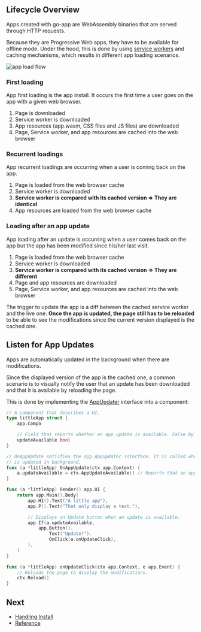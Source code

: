 ## Lifecycle Overview

Apps created with go-app are WebAssembly binaries that are served through HTTP requests.

Because they are Progressive Web apps, they have to be available for offline mode. Under the hood, this is done by using [service workers](https://developer.mozilla.org/en-US/docs/Web/API/Service_Worker_API) and caching mechanisms, which results in different app loading scenarios.

![app load flow](/web/images/app-lifecycle.svg)

### First loading

App first loading is the app install. It occurs the first time a user goes on the app with a given web browser.

1. Page is downloaded
2. Service worker is downloaded
3. App resources (app.wasm, CSS files and JS files) are downloaded
4. Page, Service worker, and app resources are cached into the web browser

### Recurrent loadings

App recurrent loadings are occurring when a user is coming back on the app.

1. Page is loaded from the web browser cache
2. Service worker is downloaded
3. **Service worker is compared with its cached version => They are identical**
4. App resources are loaded from the web browser cache

### Loading after an app update

App loading after an update is occurring when a user comes back on the app but the app has been modified since his/her last visit.

1. Page is loaded from the web browser cache
2. Service worker is downloaded
3. **Service worker is compared with its cached version => They are different**
4. Page and app resources are downloaded
5. Page, Service worker, and app resources are cached into the web browser

The trigger to update the app is a diff between the cached service worker and the live one. **Once the app is updated, the page still has to be reloaded** to be able to see the modifications since the current version displayed is the cached one.

## Listen for App Updates

Apps are automatically updated in the background when there are modifications.

Since the displayed version of the app is the cached one, a common scenario is to visually notify the user that an update has been downloaded and that it is available by reloading the page.

This is done by implementing the [AppUpdater](/reference#AppUpdater) interface into a component:

```go
// A component that describes a UI.
type littleApp struct {
	app.Compo

	// Field that reports whether an app update is available. False by default.
	updateAvailable bool
}

// OnAppUpdate satisfies the app.AppUpdater interface. It is called when the app
// is updated in background.
func (a *littleApp) OnAppUpdate(ctx app.Context) {
	a.updateAvailable = ctx.AppUpdateAvailable() // Reports that an app update is available.
}

func (a *littleApp) Render() app.UI {
	return app.Main().Body(
		app.H1().Text("A little app"),
		app.P().Text("That only display a text."),

		// Displays an Update button when an update is available.
		app.If(a.updateAvailable,
			app.Button().
				Text("Update!").
				OnClick(a.onUpdateClick),
		),
	)
}

func (a *littleApp) onUpdateClick(ctx app.Context, e app.Event) {
	// Reloads the page to display the modifications.
	ctx.Reload()
}
```

## Next

- [Handling Install](/install)
- [Reference](/reference)
